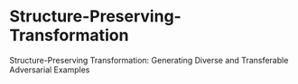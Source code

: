# Structure-Preserving-Transformation
Structure-Preserving Transformation: Generating Diverse and Transferable Adversarial Examples

